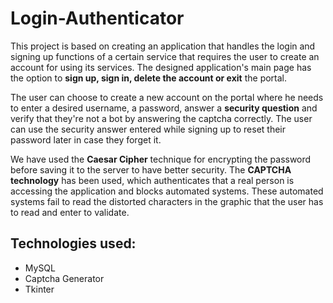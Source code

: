 # Login-Authenticator
This project is based on creating an application that handles the login and signing up functions of a certain service that requires the user to create an account for using its services. The designed application's main page has the option to **sign up, sign in, delete the account or exit** the portal.  

The user can choose to create a new account on the portal where he needs to enter a desired username, a password, answer a **security question** and verify that they're not a bot by answering the captcha correctly. The user can use the security answer entered while signing up to reset their password later in case they forget it.

We have used the **Caesar Cipher** technique for encrypting the password before saving it to the server to have better security.
The **CAPTCHA technology** has been used, which authenticates that a real person is accessing the application and blocks automated systems. These automated systems fail to read the distorted characters in the graphic that the user has to read and enter to validate.

## Technologies used:
- MySQL
- Captcha Generator
- Tkinter
